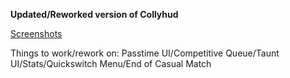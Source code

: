 **Updated/Reworked version of Collyhud**


[Screenshots](https://imgur.com/a/DuWMTA8)

Things to work/rework on: Passtime UI/Competitive Queue/Taunt UI/Stats/Quickswitch Menu/End of Casual Match

